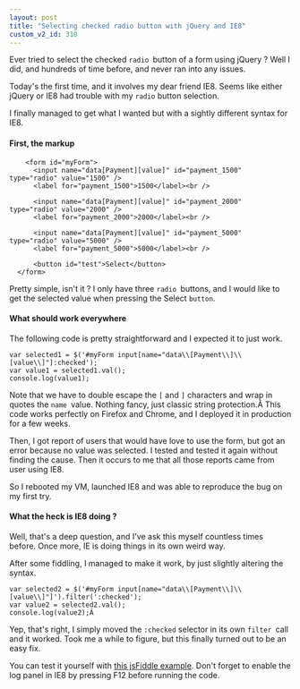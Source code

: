 ```yaml
---
layout: post
title: "Selecting checked radio button with jQuery and IE8"
custom_v2_id: 310
---
```


Ever tried to select the checked `radio `button of a form using jQuery ? Well
I did, and hundreds of time before, and never ran into any issues.

Today's the first time, and it involves my dear friend IE8. Seems like either
jQuery or IE8 had trouble with my `radio` button selection.

I finally managed to get what I wanted but with a sightly different syntax for
IE8.

#### First, the markup

    
        <form id="myForm">
          <input name="data[Payment][value]" id="payment_1500" type="radio" value="1500" />
          <label for="payment_1500">1500</label><br />
          
          <input name="data[Payment][value]" id="payment_2000" type="radio" value="2000" />
          <label for="payment_2000">2000</label><br />
          
          <input name="data[Payment][value]" id="payment_5000" type="radio" value="5000" />
          <label for="payment_5000">5000</label><br />
          
          <button id="test">Select</button>
      </form>
    

Pretty simple, isn't it ? I only have three `radio `buttons, and I would like
to get the selected value when pressing the Select `button`.

#### What should work everywhere

The following code is pretty straightforward and I expected it to just work.

    
    var selected1 = $('#myForm input[name="data\\[Payment\\]\\[value\\]"]:checked');  
    var value1 = selected1.val();  
    console.log(value1);

Note that we have to double escape the `[` and `]` characters and wrap in
quotes the `name `value. Nothing fancy, just classic string protection.Â This
code works perfectly on Firefox and Chrome, and I deployed it in production
for a few weeks.

Then, I got report of users that would have love to use the form, but got an
error because no value was selected. I tested and tested it again without
finding the cause. Then it occurs to me that all those reports came from user
using IE8.

So I rebooted my VM, launched IE8 and was able to reproduce the bug on my
first try.

#### What the heck is IE8 doing ?

Well, that's a deep question, and I've ask this myself countless times before.
Once more, IE is doing things in its own weird way.

After some fiddling, I managed to make it work, by just slightly altering the
syntax.

    
    var selected2 = $('#myForm input[name="data\\[Payment\\]\\[value\\]"]').filter(':checked');  
    var value2 = selected2.val();  
    console.log(value2);Â 

Yep, that's right, I simply moved the `:checked` selector in its own `filter
`call and it worked. Took me a while to figure, but this finally turned out to
be an easy fix.

You can test it yourself with [this jsFiddle
example](http://jsfiddle.net/pixelastic/WS53Q/1/). Don't forget to enable the
log panel in IE8 by pressing F12 before running the code.

